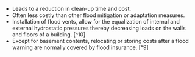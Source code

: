- Leads to a reduction in clean-up time and cost.      
- Often less costly than other flood mitigation or adaptation measures.
- Installation of flood vents, allow for the equalization of internal and external hydrostatic pressures thereby decreasing loads on the walls and floors of a building. [^10]
- Except for basement contents, relocating or storing costs after a flood warning are normally covered by flood insurance. [^9]
